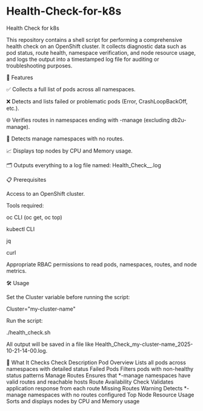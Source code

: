 # Health-Check-for-k8s
Health Check for k8s

This repository contains a shell script for performing a comprehensive health check on an OpenShift cluster. It collects diagnostic data such as pod status, route health, namespace verification, and node resource usage, and logs the output into a timestamped log file for auditing or troubleshooting purposes.

📄 Features

✅ Collects a full list of pods across all namespaces.

❌ Detects and lists failed or problematic pods (Error, CrashLoopBackOff, etc.).

🌐 Verifies routes in namespaces ending with -manage (excluding db2u-manage).

🚫 Detects manage namespaces with no routes.

📈 Displays top nodes by CPU and Memory usage.

🗂️ Outputs everything to a log file named:
Health_Check_<Cluster>_<timestamp>.log

📋 Prerequisites

Access to an OpenShift cluster.

Tools required:

oc CLI (oc get, oc top)

kubectl CLI

jq

curl

Appropriate RBAC permissions to read pods, namespaces, routes, and node metrics.

🛠️ Usage

Set the Cluster variable before running the script:

Cluster="my-cluster-name"


Run the script:

./health_check.sh


All output will be saved in a file like Health_Check_my-cluster-name_2025-10-21-14-00.log.

🧠 What It Checks
Check	Description
Pod Overview	Lists all pods across namespaces with detailed status
Failed Pods	Filters pods with non-healthy status patterns
Manage Routes	Ensures that *-manage namespaces have valid routes and reachable hosts
Route Availability Check	Validates application response from each route
Missing Routes Warning	Detects *-manage namespaces with no routes configured
Top Node Resource Usage	Sorts and displays nodes by CPU and Memory usage
